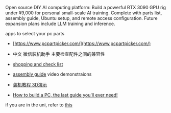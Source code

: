 Open source DIY AI computing platform: Build a powerful RTX 3090 GPU rig under ¥9,000 for personal small-scale AI training. Complete with parts list, assembly guide, Ubuntu setup, and remote access configuration. Future expansion plans include LLM training and inference. 


apps to select your pc parts
- [https://www.pcpartpicker.com/](https://www.pcpartpicker.com/)
- 中文 微信装机助手
主要检查配件之间的兼容性
- [shopping and check list](workstation-pricelist.md)


- [assembly guide](pc-assembly-guide.md)
video demonstraions
- [装机教程 3D演示](https://www.bilibili.com/video/BV1BG4y137mG)
- [How to build a PC, the last guide you'll ever need!](https://www.youtube.com/watch?v=BL4DCEp7blY&t=3766s)

if you are in the uni, refer to  [this](seu-server.md) 